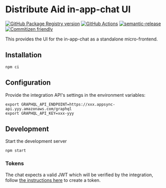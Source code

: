 # Distribute Aid in-app-chat UI

[![GitHub Package Registry version](https://img.shields.io/github/release/distributeaid/chat-ui.svg?label=GPR&logo=github)](https://github.com/distributeaid/chat-ui/packages/101337)
[![GitHub Actions](https://github.com/distributeaid/chat-ui/workflows/Test%20and%20Release/badge.svg)](https://github.com/distributeaid/chat-ui/actions)
[![semantic-release](https://img.shields.io/badge/%20%20%F0%9F%93%A6%F0%9F%9A%80-semantic--release-e10079.svg)](https://github.com/semantic-release/semantic-release)
[![Commitizen friendly](https://img.shields.io/badge/commitizen-friendly-brightgreen.svg)](http://commitizen.github.io/cz-cli/)

This provides the UI for the in-app-chat as a standalone micro-frontend.

## Installation

    npm ci

## Configuration

Provide the integration API's settings in the environment variables:

    export GRAPHQL_API_ENDPOINT=https://xxx.appsync-api.yyy.amazonaws.com/graphql
    export GRAPHQL_API_KEY=xxx-yyy

## Development

Start the development server

    npm start

### Tokens

The chat expects a valid JWT which will be verified by the integration, follow
[the instructions here](https://github.com/distributeaid/twilio-integration#generating-keypairs)
to create a token.
